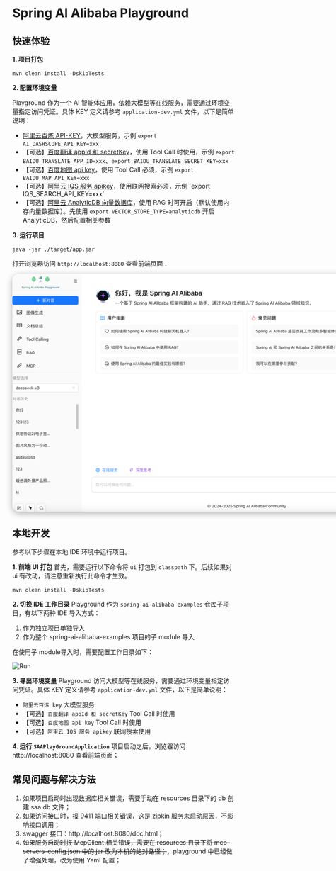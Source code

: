 # Spring AI Alibaba Playground

## 快速体验

**1. 项目打包**
```shell
mvn clean install -DskipTests
```

**2. 配置环境变量**

Playground 作为一个 AI 智能体应用，依赖大模型等在线服务，需要通过环境变量指定访问凭证。具体 KEY 定义请参考 `application-dev.yml` 文件，以下是简单说明：

  - [阿里云百炼 API-KEY](https://bailian.console.aliyun.com/?tab=model#/api-key)，大模型服务，示例 `export AI_DASHSCOPE_API_KEY=xxx`
  - 【可选】[百度翻译 appId 和 secretKey](https://api.fanyi.baidu.com/product/113)，使用 Tool Call 时使用，示例 `export BAIDU_TRANSLATE_APP_ID=xxx`、`export BAIDU_TRANSLATE_SECRET_KEY=xxx`
  - 【可选】[百度地图 api key](https://lbs.baidu.com/faq/api)，使用 Tool Call 必须，示例 `export BAIDU_MAP_API_KEY=xxx`
  - 【可选】[阿里云 IQS 服务 apikey](https://help.aliyun.com/document_detail/2870227.html?)，使用联网搜索必须，示例 `export IQS_SEARCH_API_KEY=xxx`
  - 【可选】[阿里云 AnalyticDB 向量数据库](https://help.aliyun.com/zh/analyticdb/analyticdb-for-postgresql/getting-started/instances-with-vector-engine-optimization-enabled/)，使用 RAG 时可开启（默认使用内存向量数据库）。先使用 `export VECTOR_STORE_TYPE=analyticdb` 开启 AnalyticDB，然后配置相关参数

**3. 运行项目**
```shell
java -jar ./target/app.jar
```

打开浏览器访问 `http://localhost:8080` 查看前端页面：

<p align="center">
    <img src="./images/playground.png" alt="PlayGround" style="max-width: 949px; height: 537px; border-radius: 15px; box-shadow: 0 4px 15px rgba(0, 0, 0, 0.3);" />
</p>

## 本地开发

参考以下步骤在本地 IDE 环境中运行项目。

**1. 前端 UI 打包**
首先，需要运行以下命令将 `ui` 打包到 `classpath` 下。后续如果对 ui 有改动，请注意重新执行此命令才生效。

```shell
mvn clean install -DskipTests
```

**2. 切换 IDE 工作目录**
Playground 作为 `spring-ai-alibaba-examples` 仓库子项目，有以下两种 IDE 导入方式：
1. 作为独立项目单独导入
2. 作为整个 spring-ai-alibaba-examples 项目的子 module 导入

在使用子 module导入时，需要配置工作目录如下：

![Run](./images/run.png)

**3. 导出环境变量**
Playground 访问大模型等在线服务，需要通过环境变量指定访问凭证。具体 KEY 定义请参考 `application-dev.yml` 文件，以下是简单说明：
  - `阿里云百炼 key` 大模型服务
  - 【可选】`百度翻译 appId 和 secretKey` Tool Call 时使用
  - 【可选】`百度地图 api key` Tool Call 时使用
  - 【可选】`阿里云 IQS 服务 apikey` 联网搜索使用

**4. 运行 `SAAPlayGroundApplication`**
项目启动之后，浏览器访问 http://localhost:8080 查看前端页面；

## 常见问题与解决方法
1. 如果项目启动时出现数据库相关错误，需要手动在 resources 目录下的 db 创建 saa.db 文件；
2. 如果访问接口时，报 9411 端口相关错误，这是 zipkin 服务未启动原因，不影响接口调用；
3. swagger 接口：http://localhost:8080/doc.html；
4. ~~如果服务启动时报 McpClient 相关错误，需要在 resources 目录下将 mcp-servers-config.json 中的 jar 改为本机的绝对路径；~~，playground 中已经做了增强处理，改为使用 Yaml 配置；

